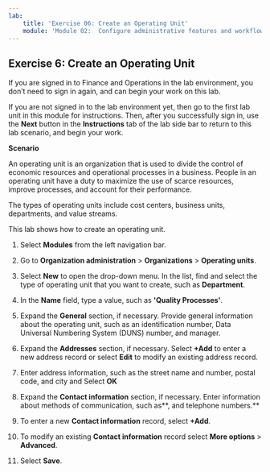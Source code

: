 ```yaml
---
lab:
    title: 'Exercise 06: Create an Operating Unit'
    module: 'Module 02:  Configure administrative features and workflows'
---
```

## Exercise 6: Create an Operating Unit

If you are signed in to Finance and Operations in the lab environment, you don’t need to sign in again, and can begin your work on this lab.

If you are not signed in to the lab environment yet, then go to the first lab unit in this module for instructions. Then, after you successfully sign in, use the **Next** button in the **Instructions** tab of the lab side bar to return to this lab scenario, and begin your work.

**Scenario**

An operating unit is an organization that is used to divide the control of economic resources and operational processes in a business. People in an operating unit have a duty to maximize the use of scarce resources, improve processes, and account for their performance.

The types of operating units include cost centers, business units, departments, and value streams.

This lab shows how to create an operating unit.

1. Select **Modules** from the left navigation bar.

3. Go to **Organization administration** > **Organizations** > **Operating units**.

2. Select **New** to open the drop-down menu. In the list, find and select the type of operating unit that you want to create, such as **Department**.

3. In the **Name** field, type a value, such as **'Quality Processes'**.

4. Expand the **General** section, if necessary. Provide general information about the operating unit, such as an identification number, Data Universal Numbering System (DUNS) number, and manager.

5. Expand the **Addresses** section, if necessary. Select **+Add** to enter a new address record or select **Edit** to modify an existing address record.

6. Enter address information, such as the street name and number, postal code, and city and Select **OK**

7. Expand the **Contact information** section, if necessary. Enter information about methods of communication, such as**, and telephone numbers.**

8. To enter a new **Contact information** record, select **+Add**. 

9. To modify an existing **Contact information** record select **More options** > **Advanced**.

10. Select **Save**.
